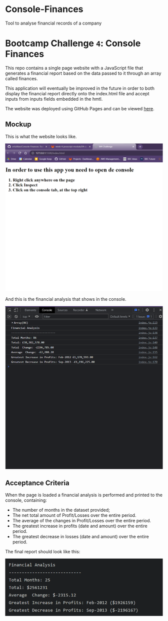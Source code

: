 # Console-Finances
Tool to analyse financial records of a company

# Bootcamp Challenge `4`: Console Finances

This repo contains a single page website with a JavaScript file that generates a financial report based on the data passed to it through an array called finances.

This application will eventually be improved in the future in order to both display the financial report directly onto the index.html file and accept inputs from inputs fields embedded in the hmtl.

The website was deployed using GitHub Pages and can be viewed [here](https://ortizlilian.github.io/Console-Finances/).

## Mockup

This is what the website looks like.

![Home Page](/assets/img/home-page.png)

And this is the financial analysis that shows in the console.

![Financial Analysis](/assets/img/console-financial-report.png)

## Acceptance Criteria

When the page is loaded a financial analysis is performed and printed to the console, containing:
- The number of months in the dataset provided;
- The net total amount of Profit/Losses over the entire period.
- The average of the changes in Profit/Losses over the entire period.
- The greatest increase in profits (date and amount) over the entire period.
- The greatest decrease in losses (date and amount) over the entire period.

The final report should look like this:

![Guide](/assets/img/guide.png)